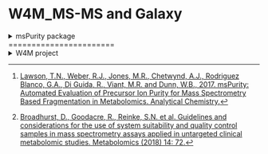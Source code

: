 # W4M_MS-MS and Galaxy

<details><summary>
msPurity package
</summary>

## msPurity package
msPurity is a R package developped by Birmingham University searchers. It is associated with Galaxy wrappers to be able to run its functions on the Galaxy platform. We can find on Github each repository : for [R package]("https://github.com/computational-metabolomics/msPurity#mspurity-package-to-assess-precursor-ion-purity-process-fragmentation-spectra-and-perform-spectral-matching"), and for [Galaxy wrappers associated]("https://github.com/computational-metabolomics/mspurity-galaxy"). 
msPurity R package and associated Galaxy tools were developed to : 

 1.  assess the spectral quality of fragmentation spectra by evaluating the "precursor ion purity". 
 2. process fragmentation spectra.
 3. perform spectral matching.

### Functionalities
---------------------------
* Assess the contribution of the targeted precursor of acquired fragmentation spectra by checking isolation windows using a metric called "precursor ion purity" (Works for both LC-MS(/MS) and DI-MS(/MS) data)
* Assess the anticipated “precursor ion purity” (see below) of XCMS LC-MS features and DIMS features where no fragmentation has been acquired
* Map fragmentation spectra to XCMS LC-MS features
* Filter and average MS/MS spectra from an LC-MS/MS dataset
* Create databases of LC-MS(/MS) spectra and associated annotations
* Perform spectral matching of query MS/MS spectra against library MS/MS spectra
* Export fragmentation spectra to MSP format
* Basic processing of DIMS data. Note that these functionalities are not actively developed anymore - see DIMSpy (https://github.com/computational-metabolomics/dimspy) for recommended alternative for DIMS data processing

**What is precursor ion purity?**

What we call "Precursor ion purity" is a measure of the contribution of a selected precursor peak in an isolation window used for fragmentation. The simple calculation involves dividing the intensity of the selected precursor peak by the total intensity of the isolation window. When assessing MS/MS spectra this calculation is done before and after the MS/MS scan of interest and the purity is interpolated at the recorded time of the MS/MS acquisition. Additionally, isotopic peaks can be removed, low abundance peaks are removed that are thought to have limited contribution to the resulting MS/MS spectra and the isolation efficiency of the mass spectrometer can be used to normalise the intensities used for the calculation.


Associated paper  [msPurity: Automated Evaluation of Precursor Ion Purity for Mass Spectrometry Based Fragmentation in Metabolomics. Analytical Chemistry]("http://pubs.acs.org/doi/abs/10.1021/acs.analchem.6b04358")

Use the following links for more details:

* Bioconductor : http://bioconductor.org/packages/msPurity/
* Vignette : https://bioconductor.org/packages/devel/bioc/vignettes/msPurity/inst/doc/msPurity-vignette.html
* Manual : http://bioconductor.org/packages/devel/bioc/manuals/msPurity/man/msPurity.pdf
* Galaxy implementation : https://github.com/computational-metabolomics/mspurity-galaxy
* Bioconda (stable) : https://anaconda.org/bioconda/bioconductor-mspurity
* Conda (dev and testing) : https://anaconda.org/tomnl/bioconductor-mspurity


### Install
---------------
#### Bioconductor

```r
  if (!requireNamespace("BiocManager", quietly = TRUE))
      install.packages("BiocManager")
  BiocManager::install("msPurity")
```

#### Github

```r
  library(devtools)
  install_github('computational-metabolomics/msPurity')
```

### Reference
--------------------
Lawson, T.N., Weber, R.J., Jones, M.R., Chetwynd, A.J., Rodriguez Blanco, G.A., Di Guida, R., Viant, M.R. and Dunn, W.B., 2017. msPurity: Automated Evaluation of Precursor Ion Purity for Mass Spectrometry Based Fragmentation in Metabolomics. Analytical Chemistry.[^1]

[^1]: [Lawson, T.N., Weber, R.J., Jones, M.R., Chetwynd, A.J., Rodriguez Blanco, G.A., Di Guida, R., Viant, M.R. and Dunn, W.B., 2017. msPurity: Automated Evaluation of Precursor Ion Purity for Mass Spectrometry Based Fragmentation in Metabolomics. Analytical Chemistry.]("http://pubs.acs.org/doi/abs/10.1021/acs.analchem.6b04358")
</details>
=======================

<details><summary>
W4M project
</summary>

## W4M project
The [Workflow4Metabolomics]("http://workflow4metabolomics.org"), W4M in short, is a French infrastructure offering software tool processing, analysing and annotating metabolomics data. It is based on the Galaxy platform.
Having no tool able to process MS-MS datas and wishing to integrate one, we are interested in the msPurity package. This package is very usefull, especially with its purity score which is very interesting for us. 
As described in this publication[^2], we have a basic protocol for injections describe in the following table :

![A basic injection of samples](https://github.com/jsaintvanne/W4M_MS-MS/blob/dev/images/basic_table.png)

During this protocol, we make pooled QC samples in which we mix all sample from all classes. That can cause the dilution of our searching compound and we can miss it during the fragmentation selection due to a very low intensity... As explain in the next picture with the A compound :

![A basic manipulation](https://github.com/jsaintvanne/W4M_MS-MS/blob/dev/images/basic_manip.png)
![Results from this basic manipulation](https://github.com/jsaintvanne/W4M_MS-MS/blob/dev/images/basic_results.png)

To avoid this kind of loss, we can propose an easy quite new protocol where we make pooled QC samples only if they are from the same class. With this kind of manipulation we should miss less compound because they will be in a good intensity in each pooled QC sample and the fragmentation selection should find them easily : 

![New W4M injection of samples](https://github.com/jsaintvanne/W4M_MS-MS/blob/dev/images/new_table.png)

During these injections, we respect the same protocol as previous one. We just change the end with injection for MS-MS runs. These injections should only concern samples of the same class that have been pooled. With this thing, we can obtain the following results :

![New W4M manipulation](https://github.com/jsaintvanne/W4M_MS-MS/blob/dev/images/new_manip.png)

As we can see in the previous picture, pooled QC have now enough class specific compounds to be detected then fragmented. We now have more MS-MS fragmented ions to match with all features peakpicked : 
![New W4M results](https://github.com/jsaintvanne/W4M_MS-MS/blob/dev/images/new_results.png)


[^2]: [Broadhurst, D., Goodacre, R., Reinke, S.N. et al. Guidelines and considerations for the use of system suitability and quality control samples in mass spectrometry assays applied in untargeted clinical metabolomic studies.  Metabolomics (2018) 14: 72.]("https://link.springer.com/article/10.1007%2Fs11306-018-1367-3")

</details>














